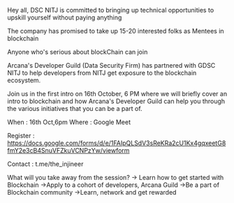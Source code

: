 Hey all,
DSC NITJ is committed to bringing up technical opportunities to upskill yourself without paying anything


 The company has promised to take up 15-20 interested folks as Mentees in blockchain

Anyone who's serious about blockChain can join


Arcana's Developer Guild (Data Security Firm) has partnered with GDSC NITJ to help developers from NITJ get exposure to the blockchain ecosystem.

Join us in the first intro on 16th October, 6 PM where we will briefly cover an intro to blockchain and how Arcana's Developer Guild can help you through the various initiatives that you can be a part of.

When : 16th Oct,6pm    Where : Google Meet

Register : https://docs.google.com/forms/d/e/1FAIpQLSdV3sReKRa2cU1Kx4gqxeetG8fmY2e3cB4SnuVFZkuVCNPzYw/viewform

  Contact : t.me/the_injineer

What will you take away from the session?
-> Learn how to get started with Blockchain
->Apply to a cohort of developers, Arcana Guild
->Be a part of Blockchain community
->Learn, network and get rewarded

